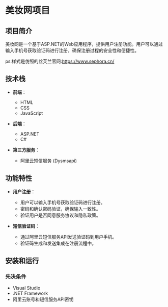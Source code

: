 
# 美妆网项目

## 项目简介

美妆网是一个基于ASP.NET的Web应用程序，提供用户注册功能。用户可以通过输入手机号获取验证码进行注册，确保注册过程的安全性和便捷性。

ps:样式是仿照的丝芙兰官网:https://www.sephora.cn/

## 技术栈

- **前端**：
  - HTML
  - CSS
  - JavaScript

- **后端**：
  - ASP.NET
  - C#

- **第三方服务**：
  - 阿里云短信服务 (Dysmsapi)

## 功能特性

- **用户注册**：
  - 用户可以输入手机号获取验证码进行注册。
  - 密码和确认密码验证，确保输入一致性。
  - 验证用户是否同意服务协议和隐私政策。

- **短信验证码**：
  - 通过阿里云短信服务API发送验证码到用户手机。
  - 验证码生成和发送集成在注册流程中。

## 安装和运行

### 先决条件

- Visual Studio
- .NET Framework
- 阿里云账号和短信服务API密钥

